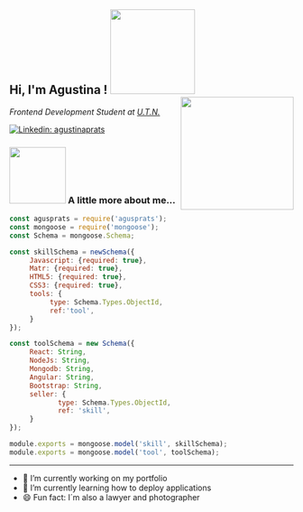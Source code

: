 <h2>  Hi, I'm Agustina ! <img src="https://media.giphy.com/media/gitdNOfXczQxBZjqd4/giphy.gif" width="150"> 
<img align='right' src="https://media.giphy.com/media/26Fxy3Iz1ari8oytO/giphy.gif" width="200"></h2>
<p><em>Frontend Development Student at <a href="https://www.utn.edu.ar/es/">U.T.N. </a></br>
</em></p>

[![Linkedin: agustinaprats](https://img.shields.io/badge/-agustinaprats-blue?style=flat-square&logo=Linkedin&logoColor=white&link=https://www.linkedin.com/in/agustinaprats/)](https://www.linkedin.com/in/agustina-prats-1157a916/)



###  <img src="https://media.giphy.com/media/igJPynWJ6ZfUChLAD6/giphy.gif" width="100"> A little more about me...  

```javascript
const agusprats = require('agusprats');
const mongoose = require('mongoose');
const Schema = mongoose.Schema;

const skillSchema = newSchema({
     Javascript: {required: true},
     Matr: {required: true},
     HTML5: {required: true},
     CSS3: {required: true},
     tools: {
          type: Schema.Types.ObjectId,
          ref:'tool',
     }
});

const toolSchema = new Schema({
     React: String,
     NodeJs: String,
     Mongodb: String,
     Angular: String,
     Bootstrap: String,
     seller: {
            type: Schema.Types.ObjectId,
            ref: 'skill',
     }
});       

module.exports = mongoose.model('skill', skillSchema);
module.exports = mongoose.model('tool', toolSchema);

```


---
- 🔭  I’m currently working on my portfolio
- 🤔  I’m currently learning how to deploy applications
- 😄  Fun fact: I´m also a lawyer and photographer


<!--
**agusprats/agusprats** is a ✨ _special_ ✨ repository because its `README.md` (this file) appears on your GitHub profile.

Here are some ideas to get you started:

- 🔭 I’m currently working on ...
- 🌱 I’m currently learning ...
- 👯 I’m looking to collaborate on ...
- 🤔 I’m looking for help with ...
- 💬 Ask me about ...
- 📫 How to reach me: ...
- 😄 Pronouns: ...
- ⚡ Fun fact: ...
-->
